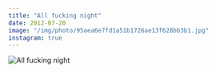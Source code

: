 ```yaml
---
title: "All fucking night"
date: 2012-07-20
image: "/img/photo/95aea6e7fd1a51b1726ae13f628bb3b1.jpg"
instagram: true
---
```


![All fucking night](/img/photo/95aea6e7fd1a51b1726ae13f628bb3b1.jpg)
